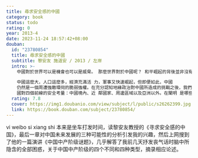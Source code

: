```yaml
---
title: 尋求安全感的中國
category: book
status: todo
rating: 0
year: 2013-4
date: 2023-11-24 18:57:42+08:00
douban:
  id: "23780854"
  title: 尋求安全感的中國
  subtitle: 黎安友 施道安 / 2013 / 左岸
  intro: >-
    中國對於世界可以是機會也可以是威脅。 那麼世界對於中國呢？ 和平崛起的背後並非沒有戰略思考。

    中國這麼大，人口這麼多，經濟充滿活 力，軍事又快速崛起，但即便如此，中國
    仍然是一個周遭強敵環伺的脆弱強權。在充分認知地緣政治對中國所造成的挑戰之後，我們才能夠更加理解：即便對它的鄰國影響日深，中國為什麼還要採取這樣那樣的外交政策。黎安友與施道安分析了中
    國對四個前線的安全考量：中國境內、近 鄰國家、周邊區域以及亞洲以外。在闡明 是哪些安全議題驅使中國採取哪些外交政策之後，兩位作者對中國的崛起給出
  rating: 7.8
  cover: https://img1.doubanio.com/view/subject/l/public/s26262399.jpg
  link: https://book.douban.com/subject/23780854/
---
```


vi weibo si xiang shi 本来是坐车打发时间，读黎安友教授的《寻求安全感的中国》，最后一章对中国未来发展的三种可能性的分析引发我的兴趣，然后上网搜到了他的一篇演讲《中国中产阶级谜题》，几乎解答了我前几天抒发丧气话时脑中所隐含的全部困惑，关于中国中产阶级的四个不同和四种类型，摘录相应论述。

